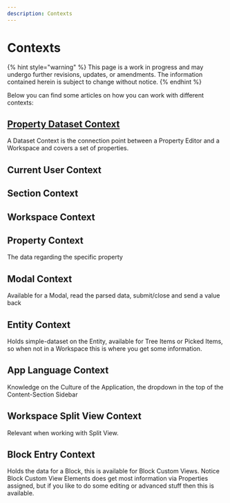 ```yaml
---
description: Contexts
---
```


# Contexts

{% hint style="warning" %}
This page is a work in progress and may undergo further revisions, updates, or amendments. The information contained herein is subject to change without notice.
{% endhint %}

Below you can find some articles on how you can work with different contexts:

## [Property Dataset Context](property-dataset-context.md)

A Dataset Context is the connection point between a Property Editor and a Workspace and covers a set of properties.

## Current User Context

## Section Context

## Workspace Context

## Property Context

 The data regarding the specific property

## Modal Context

Available for a Modal, read the parsed data, submit/close and send a value back

## Entity Context

Holds simple-dataset on the Entity, available for Tree Items or Picked Items, so when not in a Workspace this is where you get some information.

## App Language Context

Knowledge on the Culture of the Application, the dropdown in the top of the Content-Section Sidebar

## Workspace Split View Context

Relevant when working with Split View.

## Block Entry Context

Holds the data for a Block, this is available for Block Custom Views. Notice Block Custom View Elements does get most information via Properties assigned, but if you like to do some editing or advanced stuff then this is available.
